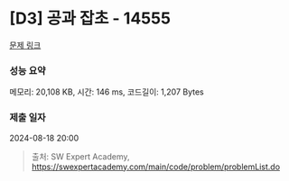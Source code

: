 # [D3] 공과 잡초 - 14555 

[문제 링크](https://swexpertacademy.com/main/code/problem/problemDetail.do?contestProbId=AYGtoa3qARcDFARC) 

### 성능 요약

메모리: 20,108 KB, 시간: 146 ms, 코드길이: 1,207 Bytes

### 제출 일자

2024-08-18 20:00



> 출처: SW Expert Academy, https://swexpertacademy.com/main/code/problem/problemList.do